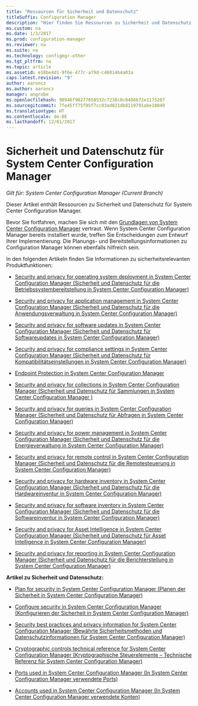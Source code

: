 ```yaml
---
title: "Ressourcen für Sicherheit und Datenschutz"
titleSuffix: Configuration Manager
description: "Hier finden Sie Ressourcen zu Sicherheit und Datenschutz für System Center Configuration Manager."
ms.custom: na
ms.date: 1/3/2017
ms.prod: configuration-manager
ms.reviewer: na
ms.suite: na
ms.technology: configmgr-other
ms.tgt_pltfrm: na
ms.topic: article
ms.assetid: e18be4d1-9f6e-477c-a79d-c46014b4a03a
caps.latest.revision: "9"
author: aaroncz
ms.author: aaroncz
manager: angrobe
ms.openlocfilehash: 90946f98277658532c7238c0c8486b72e1175207
ms.sourcegitcommit: 7fe45ff75f05f7cc03ad021db8119791abe18049
ms.translationtype: HT
ms.contentlocale: de-DE
ms.lasthandoff: 12/01/2017
---
```

# <a name="security-and-privacy-for-system-center-configuration-manager"></a>Sicherheit und Datenschutz für System Center Configuration Manager

*Gilt für: System Center Configuration Manager (Current Branch)*

Dieser Artikel enthält Ressourcen zu Sicherheit und Datenschutz für System Center Configuration Manager.  

 Bevor Sie fortfahren, machen Sie sich mit den [Grundlagen von System Center Configuration Manager](../../../core/understand/fundamentals.md) vertraut. Wenn System Center Configuration Manager bereits installiert wurde, treffen Sie Entscheidungen zum Entwurf Ihrer Implementierung. Die Planungs- und Bereitstellungsinformationen zu Configuration Manager können ebenfalls hilfreich sein.  

 In den folgenden Artikeln finden Sie Informationen zu sicherheitsrelevanten Produktfunktionen:  

-   [Security and privacy for operating system deployment in System Center Configuration Manager (Sicherheit und Datenschutz für die Betriebssystembereitstellung in System Center Configuration Manager)](../../../osd/plan-design/security-and-privacy-for-operating-system-deployment.md)  

-   [Security and privacy for application management in System Center Configuration Manager (Sicherheit und Datenschutz für die Anwendungsverwaltung in System Center Configuration Manager)](../../../apps/plan-design/security-and-privacy-for-application-management.md)  

-   [Security and privacy for software updates in System Center Configuration Manager (Sicherheit und Datenschutz für Softwareupdates in System Center Configuration Manager)](../../../sum/plan-design/security-and-privacy-for-software-updates.md)  

-   [Security and privacy for compliance settings in System Center Configuration Manager (Sicherheit und Datenschutz für Kompatibilitätseinstellungen in System Center Configuration Manager)](../../../compliance/plan-design/security-and-privacy-for-compliance-settings.md)  

-   [Endpoint Protection in System Center Configuration Manager](../../../protect/deploy-use/endpoint-protection.md)  

-   [Security and privacy for collections in System Center Configuration Manager (Sicherheit und Datenschutz für Sammlungen in System Center Configuration Manager )](../../../core/clients/manage/collections/security-and-privacy-for-collections.md)  

-   [Security and privacy for queries in System Center Configuration Manager (Sicherheit und Datenschutz für Abfragen in System Center Configuration Manager)](../../../core/servers/manage/security-and-privacy-for-queries.md)  

-   [Security and privacy for power management in System Center Configuration Manager (Sicherheit und Datenschutz für die Energieverwaltung in System Center Configuration Manager)](../../../core/clients/manage/power/security-and-privacy-for-power-management.md)  

-   [Security and privacy for remote control in System Center Configuration Manager (Sicherheit und Datenschutz für die Remotesteuerung in System Center Configuration Manager)](../../../core/clients/manage/remote-control/security-and-privacy-for-remote-control.md)  

-   [Security and privacy for hardware inventory in System Center Configuration Manager (Sicherheit und Datenschutz für die Hardwareinventur in System Center Configuration Manager)](../../../core/clients/manage/inventory/security-and-privacy-for-hardware-inventory.md)  

-   [Security and privacy for software inventory in System Center Configuration Manager (Sicherheit und Datenschutz für die Softwareinventur in System Center Configuration Manager)](../../../core/clients/manage/inventory/security-and-privacy-for-software-inventory.md)  

-   [Security and privacy for Asset Intelligence in System Center Configuration Manager (Sicherheit und Datenschutz für Asset Intelligence in System Center Configuration Manager)](../../../core/clients/manage/asset-intelligence/security-and-privacy-for-asset-intelligence.md)  

-   [Security and privacy for reporting in System Center Configuration Manager (Sicherheit und Datenschutz für die Berichterstellung in System Center Configuration Manager)](../../../core/servers/manage/security-and-privacy-for-reporting.md)  



 **Artikel zu Sicherheit und Datenschutz:**  

-   [Plan for security in System Center Configuration Manager (Planen der Sicherheit in System Center Configuration Manager)](../../../core/plan-design/security/plan-for-security.md)  

-   [Configure security in System Center Configuration Manager (Konfigurieren der Sicherheit in System Center Configuration Manager)](../../../core/plan-design/security/configure-security.md)  


-   [Security best practices and privacy information for System Center Configuration Manager (Bewährte Sicherheitsmethoden und Datenschutzinformationen für System Center Configuration Manager)](../../../core/plan-design/security/security-best-practices-and-privacy-information.md)  

-   [Cryptographic controls technical reference for System Center Configuration Manager (Kryptographische Steuerelemente – Technische Referenz für System Center Configuration Manager)](../../../protect/deploy-use/cryptographic-controls-technical-reference.md)  

-   [Ports used in System Center Configuration Manager (In System Center Configuration Manager verwendete Ports)](../../../core/plan-design/hierarchy/ports.md)  

-   [Accounts used in System Center Configuration Manager (In System Center Configuration Manager verwendete Konten)](../../../core/plan-design/hierarchy/accounts.md)  
